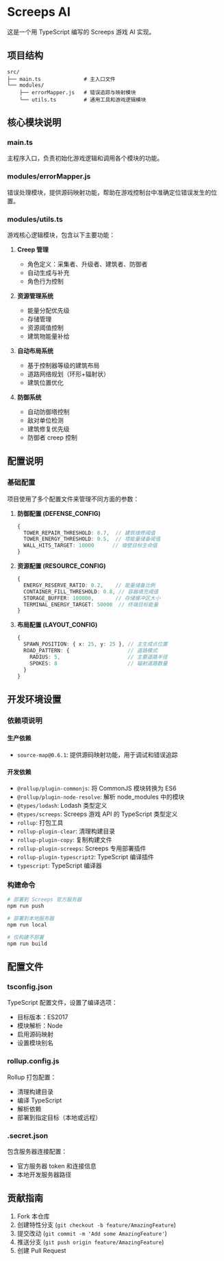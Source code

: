 # Screeps AI

这是一个用 TypeScript 编写的 Screeps 游戏 AI 实现。

## 项目结构

```
src/
├── main.ts              # 主入口文件
└── modules/
    ├── errorMapper.js   # 错误追踪与映射模块
    └── utils.ts         # 通用工具和游戏逻辑模块
```

## 核心模块说明

### main.ts

主程序入口，负责初始化游戏逻辑和调用各个模块的功能。

### modules/errorMapper.js

错误处理模块，提供源码映射功能，帮助在游戏控制台中准确定位错误发生的位置。

### modules/utils.ts

游戏核心逻辑模块，包含以下主要功能：

1. **Creep 管理**

   - 角色定义：采集者、升级者、建筑者、防御者
   - 自动生成与补充
   - 角色行为控制

2. **资源管理系统**

   - 能量分配优先级
   - 存储管理
   - 资源阈值控制
   - 建筑物能量补给

3. **自动布局系统**

   - 基于控制器等级的建筑布局
   - 道路网络规划（环形+辐射状）
   - 建筑位置优化

4. **防御系统**
   - 自动防御塔控制
   - 敌对单位检测
   - 建筑修复优先级
   - 防御者 creep 控制

## 配置说明

### 基础配置

项目使用了多个配置文件来管理不同方面的参数：

1. **防御配置 (DEFENSE_CONFIG)**

   ```typescript
   {
     TOWER_REPAIR_THRESHOLD: 0.7,  // 建筑维修阈值
     TOWER_ENERGY_THRESHOLD: 0.5,  // 塔能量储备阈值
     WALL_HITS_TARGET: 10000      // 墙壁目标生命值
   }
   ```

2. **资源配置 (RESOURCE_CONFIG)**

   ```typescript
   {
     ENERGY_RESERVE_RATIO: 0.2,    // 能量储备比例
     CONTAINER_FILL_THRESHOLD: 0.8, // 容器填充阈值
     STORAGE_BUFFER: 100000,       // 存储缓冲区大小
     TERMINAL_ENERGY_TARGET: 50000  // 终端目标能量
   }
   ```

3. **布局配置 (LAYOUT_CONFIG)**
   ```typescript
   {
     SPAWN_POSITION: { x: 25, y: 25 }, // 主生成点位置
     ROAD_PATTERN: {                   // 道路模式
       RADIUS: 5,                      // 主要道路半径
       SPOKES: 8                       // 辐射道路数量
     }
   }
   ```

## 开发环境设置

### 依赖项说明

#### 生产依赖

- `source-map@0.6.1`: 提供源码映射功能，用于调试和错误追踪

#### 开发依赖

- `@rollup/plugin-commonjs`: 将 CommonJS 模块转换为 ES6
- `@rollup/plugin-node-resolve`: 解析 node_modules 中的模块
- `@types/lodash`: Lodash 类型定义
- `@types/screeps`: Screeps 游戏 API 的 TypeScript 类型定义
- `rollup`: 打包工具
- `rollup-plugin-clear`: 清理构建目录
- `rollup-plugin-copy`: 复制构建文件
- `rollup-plugin-screeps`: Screeps 专用部署插件
- `rollup-plugin-typescript2`: TypeScript 编译插件
- `typescript`: TypeScript 编译器

### 构建命令

```bash
# 部署到 Screeps 官方服务器
npm run push

# 部署到本地服务器
npm run local

# 仅构建不部署
npm run build
```

## 配置文件

### tsconfig.json

TypeScript 配置文件，设置了编译选项：

- 目标版本：ES2017
- 模块解析：Node
- 启用源码映射
- 设置模块别名

### rollup.config.js

Rollup 打包配置：

- 清理构建目录
- 编译 TypeScript
- 解析依赖
- 部署到指定目标（本地或远程）

### .secret.json

包含服务器连接配置：

- 官方服务器 token 和连接信息
- 本地开发服务器路径

## 贡献指南

1. Fork 本仓库
2. 创建特性分支 (`git checkout -b feature/AmazingFeature`)
3. 提交改动 (`git commit -m 'Add some AmazingFeature'`)
4. 推送分支 (`git push origin feature/AmazingFeature`)
5. 创建 Pull Request
